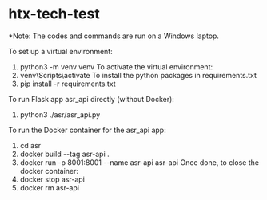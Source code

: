 # htx-tech-test
*Note: The codes and commands are run on a Windows laptop.

To set up a virtual environment:
1. python3 -m venv venv
To activate the virtual environment:
2. venv\Scripts\activate
To install the python packages in requirements.txt
3. pip install -r requirements.txt

To run Flask app asr_api directly (without Docker):
1. python3 ./asr/asr_api.py

To run the Docker container for the asr_api app:
1. cd asr
2. docker build --tag asr-api .
3. docker run -p 8001:8001 --name asr-api asr-api
Once done, to close the docker container:
4. docker stop asr-api
5. docker rm asr-api